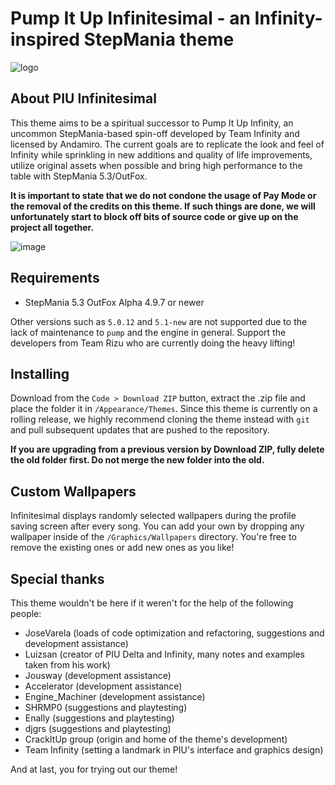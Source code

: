 # Pump It Up Infinitesimal - an Infinity-inspired StepMania theme

![logo](https://raw.githubusercontent.com/dj505/PIU-Infinitesimal/master/Graphics/logo%20(doubleres).png)

## About PIU Infinitesimal
This theme aims to be a spiritual successor to Pump It Up Infinity, an uncommon StepMania-based spin-off developed by Team Infinity and licensed by Andamiro. The current goals are to replicate the look and feel of Infinity while sprinkling in new additions and quality of life improvements, utilize original assets when possible and bring high performance to the table with StepMania 5.3/OutFox.

**It is important to state that we do not condone the usage of Pay Mode or the removal of the credits on this theme. If such things are done, we will unfortunately start to block off bits of source code or give up on the project all together.**

![image](https://i.imgur.com/PTc1qEs.png)

## Requirements
* StepMania 5.3 OutFox Alpha 4.9.7 or newer

Other versions such as `5.0.12` and `5.1-new` are not supported due to the lack of maintenance to `pump` and the engine in general. Support the developers from Team Rizu who are currently doing the heavy lifting!

## Installing
Download from the `Code > Download ZIP` button, extract the .zip file and place the folder it in `/Appearance/Themes`. Since this theme is currently on a rolling release, we highly recommend cloning the theme instead with `git` and pull subsequent updates that are pushed to the repository.

**If you are upgrading from a previous version by Download ZIP, fully delete the old folder first. Do not merge the new folder into the old.**

## Custom Wallpapers
Infinitesimal displays randomly selected wallpapers during the profile saving screen after every song. You can add your own by dropping any wallpaper inside of the `/Graphics/Wallpapers` directory. You're free to remove the existing ones or add new ones as you like!

## Special thanks
This theme wouldn't be here if it weren't for the help of the following people:
* JoseVarela (loads of code optimization and refactoring, suggestions and development assistance)
* Luizsan (creator of PIU Delta and Infinity, many notes and examples taken from his work)
* Jousway (development assistance)
* Accelerator (development assistance)
* Engine_Machiner (development assistance)
* SHRMP0 (suggestions and playtesting)
* Enally (suggestions and playtesting)
* djgrs (suggestions and playtesting)
* CrackItUp group (origin and home of the theme's development)
* Team Infinity (setting a landmark in PIU's interface and graphics design)

And at last, you for trying out our theme!
